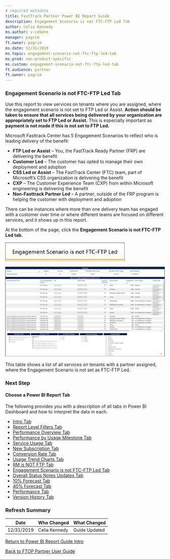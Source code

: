 ```yaml
---
# required metadata
title: FastTrack Partner Power BI Report Guide
description: Engagement Scenario is not FTC-FTP Led Tab
author: Celia Kennedy
ms.author: v-cekenn
manager: pagrim
ft.owner: pagrim
ms.date: 12/31/2019
ms.topic: engagement-scenario-not-ftc-ftp-led-tab
ms.prod: non-product-specific
ms.custom: engagement-scenario-not-ftc-ftp-led-tab
ft.audience: partner
ft.owner: pagrim
---
```


### Engagement Scenario is not FTC-FTP Led Tab

Use this report to view services on tenants where you are assigned, where the engagement scenario is not set to FTP Led or Assist. **Action should be taken to ensure that all services being delivered by your organization are appropriately set to FTP Led or Assist.** This is especially important as **payment is not made if this is not set to FTP Led.**

Microsoft Fasttrack Center has 5 Engagement Scenarios to reflect who is leading delivery of the benefit:

- **FTP Led or Assist** – You, the FastTrack Ready Partner (FRP) are delivering the benefit
- **Customer Led** – The customer has opted to manage their own deployment and adoption
- **CSS Led or Assist** – The FastTrack Center (FTC) team, part of Microsoft’s CSS organization is delivering the benefit 
- **CXP** – The Customer Experience Team (CXP) from within Microsoft engineering is delivering the benefit 
- **Non-Fasttrack Partner Led** – A partner, outside of the FRP program is helping the customer with deployment and adoption 

There can be instances where more than one delivery team has engaged with a customer over time or where different teams are focused on different services, and it shows up in this report. 

At the bottom of the page, click the **Engagement Scenario is not FTC-FTP Led tab.**

![engagement-scenario-not-ftc-ftp-led.png](media/engagement-scenario-not-ftc-ftp-led.png "Engagement Scenario not FTC-FTP led")

![summary-report-f.png](media/summary-report-f.png "Summary Report")

This table shows a list of all services on tenants with a partner assigned, where the Engagement Scenario is not set as FTC-FTP Led.

### Next Step

#### Choose a Power BI Report Tab

The following provides you with a description of all tabs in Power BI Dashboard and how to interpret the data in each.

- [Intro Tab](intro-tab.md)
- [Report Level Filters Tab](report-level-filters-tab.md)
- [Performance Overview Tab](performance-overview-tab.md)
- [Performance by Usage Milestone Tab](performance-by-usage-milestone-tab.md)
- [Service Usage Tab](service-usage-tab.md)
- [New Subscription Tab](new-subscription-tab.md)
- [Conversion Rate Tab](conversion-rate-tab.md)
- [Usage Trend Charts Tab](usage-trend-charts-tab.md)
- [RM is NOT FTP Tab](rm-not-ftp-tab.md)
- [Engagement Scenario is not FTC-FTP Led Tab](engagement-scenario-not-ftc-ftp-led-tab.md)
- [Overall Status Notes Updates Tab](overall-status-notes-updates-tab.md)
- [10% Forecast Tab](10-percent-forecast-tab.md)
- [40% Forecast Tab](40-percent-forecast-tab.md)
- [Performance Tab](performance-tab.md)
- [Version History Tab](version-history-tab.md)

### Refresh Summary

|Date|Who Changed|What Changed|
|---------|---------------|----------------------------|
|12/31/2019| Celia Kennedy| Guide Updated|

[Return to Power BI Report Guide Intro](index.md)

[Back to FTOP Partner User Guide](https://partner-docs.microsoft.com/partner-site/ftop-partner-user-guide/index.html)
